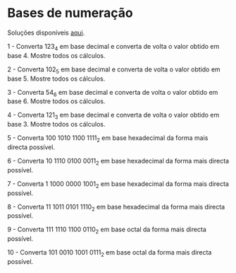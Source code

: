 # Bases de numeração

Soluções disponíveis [aqui](../solucoes/01_bases_sol.md).

1 - Converta 123<sub>4</sub> em base decimal e converta de volta o valor
obtido em base 4. Mostre todos os cálculos.

2 - Converta 102<sub>5</sub> em base decimal e converta de volta o valor
obtido em base 5. Mostre todos os cálculos.

3 - Converta 54<sub>6</sub> em base decimal e converta de volta o valor
obtido em base 6. Mostre todos os cálculos.

4 - Converta 121<sub>3</sub> em base decimal e converta de volta o valor
obtido em base 3. Mostre todos os cálculos.

5 - Converta 100 1010 1100 1111<sub>2</sub> em base hexadecimal da forma mais
directa possível.

6 - Converta 10 1110 0100 0011<sub>2</sub> em base hexadecimal da forma mais
directa possível.

7 - Converta 1 1000 0000 1001<sub>2</sub> em base hexadecimal da forma mais
directa possível.

8 - Converta 11 1011 0101 1110<sub>2</sub> em base hexadecimal da forma mais
directa possível.

9 - Converta 111 1110 1100 0110<sub>2</sub> em base octal da forma mais
directa possível.

10 - Converta 101 0010 1001 0111<sub>2</sub> em base octal da forma mais
directa possível.
